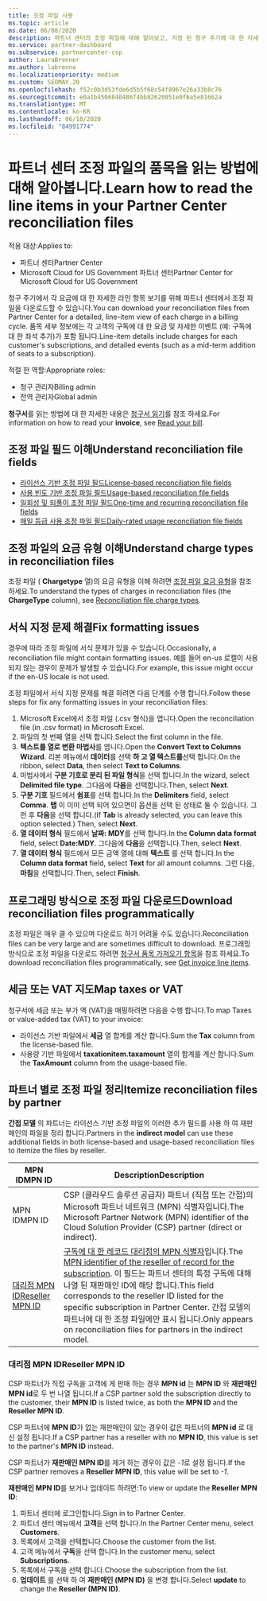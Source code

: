 ```yaml
---
title: 조정 파일 사용
ms.topic: article
ms.date: 06/08/2020
description: 파트너 센터의 조정 파일에 대해 알아보고, 지정 된 청구 주기에 대 한 자세한 라인 항목 항목 보기를 해석 하는 방법에 대해 알아봅니다.
ms.service: partner-dashboard
ms.subservice: partnercenter-csp
author: LauraBrenner
ms.author: labrenne
ms.localizationpriority: medium
ms.custom: SEOMAY.20
ms.openlocfilehash: f52c0b3d53fde6d5b5f68c54f8967e26a33b8c76
ms.sourcegitcommit: e0a1b4506840486f4bb82620051e0f6a5e81662a
ms.translationtype: MT
ms.contentlocale: ko-KR
ms.lasthandoff: 06/18/2020
ms.locfileid: "84991774"
---
```

# <a name="learn-how-to-read-the-line-items-in-your-partner-center-reconciliation-files"></a><span data-ttu-id="ac59a-103">파트너 센터 조정 파일의 품목을 읽는 방법에 대해 알아봅니다.</span><span class="sxs-lookup"><span data-stu-id="ac59a-103">Learn how to read the line items in your Partner Center reconciliation files</span></span>

<span data-ttu-id="ac59a-104">적용 대상:</span><span class="sxs-lookup"><span data-stu-id="ac59a-104">Applies to:</span></span>

- <span data-ttu-id="ac59a-105">파트너 센터</span><span class="sxs-lookup"><span data-stu-id="ac59a-105">Partner Center</span></span>
- <span data-ttu-id="ac59a-106">Microsoft Cloud for US Government 파트너 센터</span><span class="sxs-lookup"><span data-stu-id="ac59a-106">Partner Center for Microsoft Cloud for US Government</span></span>

<span data-ttu-id="ac59a-107">청구 주기에서 각 요금에 대 한 자세한 라인 항목 보기를 위해 파트너 센터에서 조정 파일을 다운로드할 수 있습니다.</span><span class="sxs-lookup"><span data-stu-id="ac59a-107">You can download your reconciliation files from Partner Center for a detailed, line-item view of each charge in a billing cycle.</span></span> <span data-ttu-id="ac59a-108">품목 세부 정보에는 각 고객의 구독에 대 한 요금 및 자세한 이벤트 (예: 구독에 대 한 좌석 추가)가 포함 됩니다.</span><span class="sxs-lookup"><span data-stu-id="ac59a-108">Line-item details include charges for each customer's subscriptions, and detailed events (such as a mid-term addition of seats to a subscription).</span></span>

<span data-ttu-id="ac59a-109">적절 한 역할:</span><span class="sxs-lookup"><span data-stu-id="ac59a-109">Appropriate roles:</span></span>

- <span data-ttu-id="ac59a-110">청구 관리자</span><span class="sxs-lookup"><span data-stu-id="ac59a-110">Billing admin</span></span>
- <span data-ttu-id="ac59a-111">전역 관리자</span><span class="sxs-lookup"><span data-stu-id="ac59a-111">Global admin</span></span>

<span data-ttu-id="ac59a-112">**청구서**를 읽는 방법에 대 한 자세한 내용은 [청구서 읽기](read-your-bill.md)를 참조 하세요.</span><span class="sxs-lookup"><span data-stu-id="ac59a-112">For information on how to read your **invoice**, see [Read your bill](read-your-bill.md).</span></span>

## <a name="understand-reconciliation-file-fields"></a><span data-ttu-id="ac59a-113">조정 파일 필드 이해</span><span class="sxs-lookup"><span data-stu-id="ac59a-113">Understand reconciliation file fields</span></span>

- [<span data-ttu-id="ac59a-114">라이선스 기반 조정 파일 필드</span><span class="sxs-lookup"><span data-stu-id="ac59a-114">License-based reconciliation file fields</span></span>](license-based-recon-files.md)
- [<span data-ttu-id="ac59a-115">사용 빈도 기반 조정 파일 필드</span><span class="sxs-lookup"><span data-stu-id="ac59a-115">Usage-based reconciliation file fields</span></span>](usage-based-recon-files.md)
- [<span data-ttu-id="ac59a-116">일회성 및 되풀이 조정 파일 필드</span><span class="sxs-lookup"><span data-stu-id="ac59a-116">One-time and recurring reconciliation file fields</span></span>](one-time-recurring-recon-files.md)
- [<span data-ttu-id="ac59a-117">매일 등급 사용 조정 파일 필드</span><span class="sxs-lookup"><span data-stu-id="ac59a-117">Daily-rated usage reconciliation file fields</span></span>](daily-rated-usage-recon-files.md)

## <a name="understand-charge-types-in-reconciliation-files"></a><span data-ttu-id="ac59a-118">조정 파일의 요금 유형 이해</span><span class="sxs-lookup"><span data-stu-id="ac59a-118">Understand charge types in reconciliation files</span></span>

<span data-ttu-id="ac59a-119">조정 파일 ( **Chargetype** 열)의 요금 유형을 이해 하려면 [조정 파일 요금 유형](recon-file-charge-types.md)을 참조 하세요.</span><span class="sxs-lookup"><span data-stu-id="ac59a-119">To understand the types of charges in reconciliation files (the **ChargeType** column), see [Reconciliation file charge types](recon-file-charge-types.md).</span></span>

## <a name="fix-formatting-issues"></a><span data-ttu-id="ac59a-120">서식 지정 문제 해결</span><span class="sxs-lookup"><span data-stu-id="ac59a-120">Fix formatting issues</span></span>

<span data-ttu-id="ac59a-121">경우에 따라 조정 파일에 서식 문제가 있을 수 있습니다.</span><span class="sxs-lookup"><span data-stu-id="ac59a-121">Occasionally, a reconciliation file might contain formatting issues.</span></span> <span data-ttu-id="ac59a-122">예를 들어 en-us 로캘이 사용 되지 않는 경우이 문제가 발생할 수 있습니다.</span><span class="sxs-lookup"><span data-stu-id="ac59a-122">For example, this issue might occur if the en-US locale is not used.</span></span>

<span data-ttu-id="ac59a-123">조정 파일에서 서식 지정 문제를 해결 하려면 다음 단계를 수행 합니다.</span><span class="sxs-lookup"><span data-stu-id="ac59a-123">Follow these steps for fix any formatting issues in your reconciliation files:</span></span>

1. <span data-ttu-id="ac59a-124">Microsoft Excel에서 조정 파일 (.csv 형식)을 엽니다.</span><span class="sxs-lookup"><span data-stu-id="ac59a-124">Open the reconciliation file (in .csv format) in Microsoft Excel.</span></span>
2. <span data-ttu-id="ac59a-125">파일의 첫 번째 열을 선택 합니다.</span><span class="sxs-lookup"><span data-stu-id="ac59a-125">Select the first column in the file.</span></span>
3. <span data-ttu-id="ac59a-126">**텍스트를 열로 변환 마법사**를 엽니다.</span><span class="sxs-lookup"><span data-stu-id="ac59a-126">Open the **Convert Text to Columns Wizard**.</span></span> <span data-ttu-id="ac59a-127">리본 메뉴에서 **데이터**를 선택 **하 고 열 텍스트를**선택 합니다.</span><span class="sxs-lookup"><span data-stu-id="ac59a-127">On the ribbon, select **Data**, then select **Text to Columns**.</span></span>
4. <span data-ttu-id="ac59a-128">마법사에서 **구분 기호로 분리 된 파일 형식**을 선택 합니다.</span><span class="sxs-lookup"><span data-stu-id="ac59a-128">In the wizard, select **Delimited file type**.</span></span> <span data-ttu-id="ac59a-129">그다음에 **다음**을 선택합니다.</span><span class="sxs-lookup"><span data-stu-id="ac59a-129">Then, select **Next**.</span></span>
5. <span data-ttu-id="ac59a-130">**구분 기호** 필드에서 **쉼표**를 선택 합니다.</span><span class="sxs-lookup"><span data-stu-id="ac59a-130">In the **Delimiters** field, select **Comma**.</span></span> <span data-ttu-id="ac59a-131">**탭** 이 이미 선택 되어 있으면이 옵션을 선택 된 상태로 둘 수 있습니다. 그런 후 **다음**을 선택 합니다.</span><span class="sxs-lookup"><span data-stu-id="ac59a-131">(If **Tab** is already selected, you can leave this option selected.) Then, select **Next**.</span></span>
6. <span data-ttu-id="ac59a-132">**열 데이터 형식** 필드에서 **날짜: MDY**를 선택 합니다.</span><span class="sxs-lookup"><span data-stu-id="ac59a-132">In the **Column data format** field, select **Date:MDY**.</span></span> <span data-ttu-id="ac59a-133">그다음에 **다음**을 선택합니다.</span><span class="sxs-lookup"><span data-stu-id="ac59a-133">Then, select **Next**.</span></span>
7. <span data-ttu-id="ac59a-134">**열 데이터 형식** 필드에서 모든 금액 열에 대해 **텍스트** 를 선택 합니다.</span><span class="sxs-lookup"><span data-stu-id="ac59a-134">In the **Column data format** field, select **Text** for all amount columns.</span></span> <span data-ttu-id="ac59a-135">그런 다음, **마침**을 선택합니다.</span><span class="sxs-lookup"><span data-stu-id="ac59a-135">Then, select **Finish**.</span></span>

## <a name="download-reconciliation-files-programmatically"></a><span data-ttu-id="ac59a-136">프로그래밍 방식으로 조정 파일 다운로드</span><span class="sxs-lookup"><span data-stu-id="ac59a-136">Download reconciliation files programmatically</span></span>

<span data-ttu-id="ac59a-137">조정 파일은 매우 클 수 있으며 다운로드 하기 어려울 수도 있습니다.</span><span class="sxs-lookup"><span data-stu-id="ac59a-137">Reconciliation files can be very large and are sometimes difficult to download.</span></span> <span data-ttu-id="ac59a-138">프로그래밍 방식으로 조정 파일을 다운로드 하려면 [청구서 품목 가져오기 항목](https://docs.microsoft.com/partner-center/develop/get-invoiceline-items)을 참조 하세요.</span><span class="sxs-lookup"><span data-stu-id="ac59a-138">To download reconciliation files programmatically, see [Get invoice line items](https://docs.microsoft.com/partner-center/develop/get-invoiceline-items).</span></span>

## <a name="map-taxes-or-vat"></a><span data-ttu-id="ac59a-139">세금 또는 VAT 지도</span><span class="sxs-lookup"><span data-stu-id="ac59a-139">Map taxes or VAT</span></span>

<span data-ttu-id="ac59a-140">청구서에 세금 또는 부가 액 (VAT)을 매핑하려면 다음을 수행 합니다.</span><span class="sxs-lookup"><span data-stu-id="ac59a-140">To map Taxes or value-added tax (VAT) to your invoice:</span></span>

- <span data-ttu-id="ac59a-141">라이선스 기반 파일에서 **세금** 열 합계를 계산 합니다.</span><span class="sxs-lookup"><span data-stu-id="ac59a-141">Sum the **Tax** column from the license-based file.</span></span>
- <span data-ttu-id="ac59a-142">사용량 기반 파일에서 **taxationitem.taxamount** 열의 합계를 계산 합니다.</span><span class="sxs-lookup"><span data-stu-id="ac59a-142">Sum the **TaxAmount** column from the usage-based file.</span></span>

## <a name="itemize-reconciliation-files-by-partner"></a><span data-ttu-id="ac59a-143">파트너 별로 조정 파일 정리</span><span class="sxs-lookup"><span data-stu-id="ac59a-143">Itemize reconciliation files by partner</span></span>

<span data-ttu-id="ac59a-144">**간접 모델** 의 파트너는 라이선스 기반 조정 파일의 이러한 추가 필드를 사용 하 여 재판매인의 파일을 정리 합니다.</span><span class="sxs-lookup"><span data-stu-id="ac59a-144">Partners in the **indirect model** can use these additional fields in both license-based and usage-based reconciliation files to itemize the files by reseller.</span></span>

| <span data-ttu-id="ac59a-145">MPN ID</span><span class="sxs-lookup"><span data-stu-id="ac59a-145">MPN ID</span></span> | <span data-ttu-id="ac59a-146">Description</span><span class="sxs-lookup"><span data-stu-id="ac59a-146">Description</span></span> |
| ------ | ----------- |
| <span data-ttu-id="ac59a-147">MPN ID</span><span class="sxs-lookup"><span data-stu-id="ac59a-147">MPN ID</span></span> | <span data-ttu-id="ac59a-148">CSP (클라우드 솔루션 공급자) 파트너 (직접 또는 간접)의 Microsoft 파트너 네트워크 (MPN) 식별자입니다.</span><span class="sxs-lookup"><span data-stu-id="ac59a-148">The Microsoft Partner Network (MPN) identifier of the Cloud Solution Provider (CSP) partner (direct or indirect).</span></span> |
| [<span data-ttu-id="ac59a-149">대리점 MPN ID</span><span class="sxs-lookup"><span data-stu-id="ac59a-149">Reseller MPN ID</span></span>](#reseller-mpn-id) | <span data-ttu-id="ac59a-150">[구독에 대 한 레코드 대리점의 MPN 식별자](#reseller-mpn-id)입니다.</span><span class="sxs-lookup"><span data-stu-id="ac59a-150">The [MPN identifier of the reseller of record for the subscription](#reseller-mpn-id).</span></span> <span data-ttu-id="ac59a-151">이 필드는 파트너 센터의 특정 구독에 대해 나열 된 재판매인 ID에 해당 합니다.</span><span class="sxs-lookup"><span data-stu-id="ac59a-151">This field corresponds to the reseller ID listed for the specific subscription in Partner Center.</span></span> <span data-ttu-id="ac59a-152">간접 모델의 파트너에 대 한 조정 파일에만 표시 됩니다.</span><span class="sxs-lookup"><span data-stu-id="ac59a-152">Only appears on reconciliation files for partners in the indirect model.</span></span> |

### <a name="reseller-mpn-id"></a><span data-ttu-id="ac59a-153">대리점 MPN ID</span><span class="sxs-lookup"><span data-stu-id="ac59a-153">Reseller MPN ID</span></span>

<span data-ttu-id="ac59a-154">CSP 파트너가 직접 구독을 고객에 게 판매 하는 경우 **MPN id** 는 **MPN ID** 와 **재판매인 MPN id**로 두 번 나열 됩니다.</span><span class="sxs-lookup"><span data-stu-id="ac59a-154">If a CSP partner sold the subscription directly to the customer, their **MPN ID** is listed twice, as both the **MPN ID** and the **Reseller MPN ID**.</span></span>

<span data-ttu-id="ac59a-155">CSP 파트너에 **MPN ID**가 없는 재판매인이 있는 경우이 값은 파트너의 **MPN id** 로 대신 설정 됩니다.</span><span class="sxs-lookup"><span data-stu-id="ac59a-155">If a CSP partner has a reseller with no **MPN ID**, this value is set to the partner's **MPN ID** instead.</span></span>

<span data-ttu-id="ac59a-156">CSP 파트너가 **재판매인 MPN ID**를 제거 하는 경우이 값은 *-1*로 설정 됩니다.</span><span class="sxs-lookup"><span data-stu-id="ac59a-156">If the CSP partner removes a **Reseller MPN ID**, this value will be set to *-1*.</span></span>

<span data-ttu-id="ac59a-157">**재판매인 MPN ID**를 보거나 업데이트 하려면:</span><span class="sxs-lookup"><span data-stu-id="ac59a-157">To view or update the **Reseller MPN ID**:</span></span>

1. <span data-ttu-id="ac59a-158">파트너 센터에 로그인합니다.</span><span class="sxs-lookup"><span data-stu-id="ac59a-158">Sign in to Partner Center.</span></span>
2. <span data-ttu-id="ac59a-159">파트너 센터 메뉴에서 **고객**을 선택 합니다.</span><span class="sxs-lookup"><span data-stu-id="ac59a-159">In the Partner Center menu, select **Customers**.</span></span>
3. <span data-ttu-id="ac59a-160">목록에서 고객을 선택합니다.</span><span class="sxs-lookup"><span data-stu-id="ac59a-160">Choose the customer from the list.</span></span>
4. <span data-ttu-id="ac59a-161">고객 메뉴에서 **구독**을 선택 합니다.</span><span class="sxs-lookup"><span data-stu-id="ac59a-161">In the customer menu, select **Subscriptions**.</span></span>
5. <span data-ttu-id="ac59a-162">목록에서 구독을 선택 합니다.</span><span class="sxs-lookup"><span data-stu-id="ac59a-162">Choose the subscription from the list.</span></span>
6. <span data-ttu-id="ac59a-163">**업데이트** 를 선택 하 여 **재판매인 (MPN ID)** 을 변경 합니다.</span><span class="sxs-lookup"><span data-stu-id="ac59a-163">Select **update** to change the **Reseller (MPN ID)**.</span></span>
